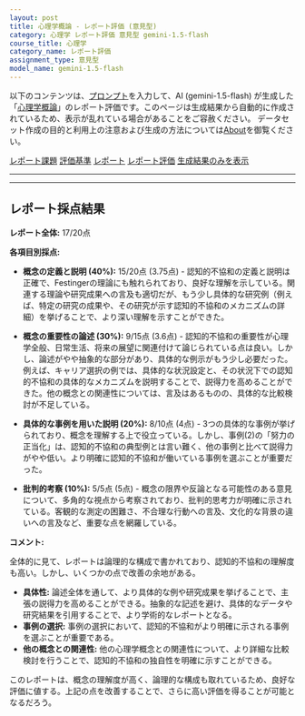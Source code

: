 ```yaml
---
layout: post
title: 心理学概論 - レポート評価 (意見型)
category: 心理学 レポート評価 意見型 gemini-1.5-flash
course_title: 心理学
category_name: レポート評価
assignment_type: 意見型
model_name: gemini-1.5-flash
---
```


以下のコンテンツは、[プロンプト](https://github.com/takedatoshiyuki/synthetic_assignments/tree/main/generated/心理学/gemini-1.5-flash/prompt_レポート評価-意見型.md)を入力して、AI (gemini-1.5-flash) が生成した「[心理学概論](/contents/心理学/)」のレポート評価です。このページは生成結果から自動的に作成されているため、表示が乱れている場合があることをご容赦ください。
データセット作成の目的と利用上の注意および生成の方法については[About](/About)を御覧ください。

[レポート課題](../レポート課題-意見型)
[評価基準](../評価基準-意見型)
[レポート](../レポート-意見型)
[レポート評価](../レポート評価-意見型)
[生成結果のみを表示](https://github.com/takedatoshiyuki/synthetic_assignments/tree/main/generated/心理学/gemini-1.5-flash/レポート評価-意見型.md)
  

***
***
  
## レポート採点結果

**レポート全体:** 17/20点

**各項目別採点:**

* **概念の定義と説明 (40%):** 15/20点 (3.75点) -  認知的不協和の定義と説明は正確で、Festingerの理論にも触れられており、良好な理解を示している。関連する理論や研究成果への言及も適切だが、もう少し具体的な研究例（例えば、特定の研究の成果や、その研究が示す認知的不協和のメカニズムの詳細）を挙げることで、より深い理解を示すことができた。

* **概念の重要性の論述 (30%):** 9/15点 (3.6点) - 認知的不協和の重要性が心理学全般、日常生活、将来の展望に関連付けて論じられている点は良い。しかし、論述がやや抽象的な部分があり、具体的な例示がもう少し必要だった。例えば、キャリア選択の例では、具体的な状況設定と、その状況下での認知的不協和の具体的なメカニズムを説明することで、説得力を高めることができた。他の概念との関連性については、言及はあるものの、具体的な比較検討が不足している。

* **具体的な事例を用いた説明 (20%):** 8/10点 (4点) - 3つの具体的な事例が挙げられており、概念を理解する上で役立っている。しかし、事例(2)の「努力の正当化」は、認知的不協和の典型例とは言い難く、他の事例と比べて説得力がやや低い。より明確に認知的不協和が働いている事例を選ぶことが重要だった。

* **批判的考察 (10%):** 5/5点 (5点) - 概念の限界や反論となる可能性のある意見について、多角的な視点から考察されており、批判的思考力が明確に示されている。客観的な測定の困難さ、不合理な行動への言及、文化的な背景の違いへの言及など、重要な点を網羅している。


**コメント:**

全体的に見て、レポートは論理的な構成で書かれており、認知的不協和の理解度も高い。しかし、いくつかの点で改善の余地がある。

* **具体性:**  論述全体を通して、より具体的な例や研究成果を挙げることで、主張の説得力を高めることができる。抽象的な記述を避け、具体的なデータや研究結果を引用することで、より学術的なレポートとなる。
* **事例の選択:** 事例の選択において、認知的不協和がより明確に示される事例を選ぶことが重要である。
* **他の概念との関連性:**  他の心理学概念との関連性について、より詳細な比較検討を行うことで、認知的不協和の独自性を明確に示すことができる。


このレポートは、概念の理解度が高く、論理的な構成も取れているため、良好な評価に値する。上記の点を改善することで、さらに高い評価を得ることが可能となるだろう。

